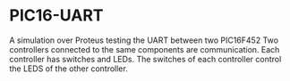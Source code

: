 # PIC16-UART
A simulation over Proteus testing the UART between two PIC16F452
Two controllers connected to the same components are communication.
Each controller has switches and LEDs.
The switches of each controller control the LEDS of the other controller.
